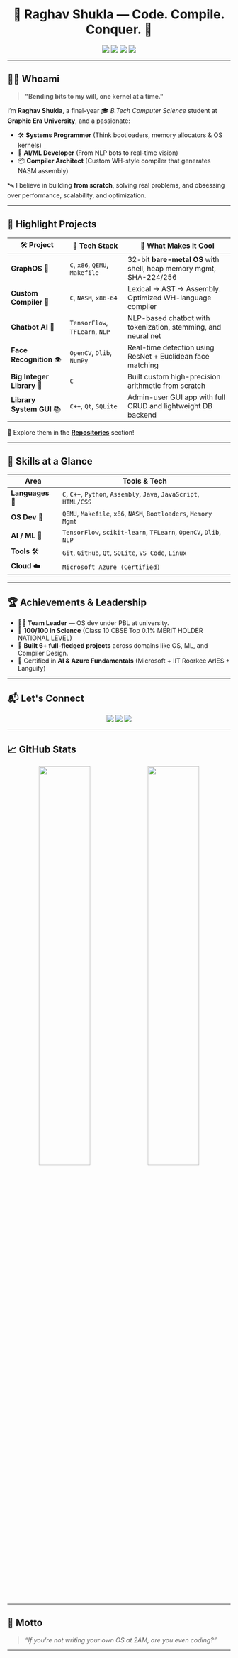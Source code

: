<h1 align="center">🚀 Raghav Shukla — Code. Compile. Conquer. 🧠</h1>

<p align="center">
  <img src="https://img.shields.io/badge/Compiler%20Whiz-%23E44D26?style=for-the-badge&logo=c&logoColor=white"/>
  <img src="https://img.shields.io/badge/OS%20Dev-%2300ADD8?style=for-the-badge&logo=linux&logoColor=white"/>
  <img src="https://img.shields.io/badge/AI%2FML%20Engineer-%23F7DF1E?style=for-the-badge&logo=python&logoColor=black"/>
  <img src="https://img.shields.io/badge/GraphOS%20Creator-%23563D7C?style=for-the-badge&logo=arch-linux&logoColor=white"/>
</p>

---

## 🧑‍💻 Whoami
> **"Bending bits to my will, one kernel at a time."**

I’m **Raghav Shukla**, a final-year 🎓 *B.Tech Computer Science* student at **Graphic Era University**, and a passionate:
- 🛠️ **Systems Programmer** (Think bootloaders, memory allocators & OS kernels)
- 🧠 **AI/ML Developer** (From NLP bots to real-time vision)
- 📦 **Compiler Architect** (Custom WH-style compiler that generates NASM assembly)

🛰️ I believe in building **from scratch**, solving real problems, and obsessing over performance, scalability, and optimization.

---

## 📌 Highlight Projects

| 🛠️ **Project** | 🧠 **Tech Stack** | 🚀 **What Makes it Cool** |
|----------------|------------------|----------------------------|
| **GraphOS** 🧬 | `C`, `x86`, `QEMU`, `Makefile` | 32-bit **bare-metal OS** with shell, heap memory mgmt, SHA-224/256 |
| **Custom Compiler** 🔧 | `C`, `NASM`, `x86-64` | Lexical → AST → Assembly. Optimized WH-language compiler |
| **Chatbot AI** 💬 | `TensorFlow`, `TFLearn`, `NLP` | NLP-based chatbot with tokenization, stemming, and neural net |
| **Face Recognition** 👁️ | `OpenCV`, `Dlib`, `NumPy` | Real-time detection using ResNet + Euclidean face matching |
| **Big Integer Library** 📐 | `C` | Built custom high-precision arithmetic from scratch |
| **Library System GUI** 📚 | `C++`, `Qt`, `SQLite` | Admin-user GUI app with full CRUD and lightweight DB backend |

🔗 Explore them in the [**Repositories**](https://github.com/raghavshuklaofficial?tab=repositories) section!

---

## 🧠 Skills at a Glance

| Area | Tools & Tech |
|------|--------------|
| **Languages** 🧾 | `C`, `C++`, `Python`, `Assembly`, `Java`, `JavaScript`, `HTML/CSS` |
| **OS Dev** 🧰 | `QEMU`, `Makefile`, `x86`, `NASM`, `Bootloaders`, `Memory Mgmt` |
| **AI / ML** 🤖 | `TensorFlow`, `scikit-learn`, `TFLearn`, `OpenCV`, `Dlib`, `NLP` |
| **Tools** 🛠️ | `Git`, `GitHub`, `Qt`, `SQLite`, `VS Code`, `Linux` |
| **Cloud** ☁️ | `Microsoft Azure (Certified)` |

---

## 🏆 Achievements & Leadership

- 👨‍💼 **Team Leader** — OS dev under PBL at university.
- 💯 **100/100 in Science** (Class 10 CBSE Top 0.1% MERIT HOLDER NATIONAL LEVEL)
- 🧠 **Built 6+ full-fledged projects** across domains like OS, ML, and Compiler Design.
- 🏅 Certified in **AI & Azure Fundamentals** (Microsoft + IIT Roorkee ArIES + Languify)

---

## 📬 Let's Connect

<p align="center">
  <a href="mailto:raghavshuklageu@gmail.com"><img src="https://img.shields.io/badge/Email-D14836?style=for-the-badge&logo=gmail&logoColor=white"/></a>
  <a href="https://www.linkedin.com/in/raghavshuklaofficial/"><img src="https://img.shields.io/badge/LinkedIn-0077B5?style=for-the-badge&logo=linkedin&logoColor=white"/></a>
  <a href="https://github.com/raghavshuklaofficial"><img src="https://img.shields.io/badge/GitHub-171515?style=for-the-badge&logo=github&logoColor=white"/></a>
</p>

---

## 📈 GitHub Stats

<p align="center">
  <img src="https://github-readme-stats.vercel.app/api?username=raghavshuklaofficial&show_icons=true&theme=tokyonight&hide_border=true" width="48%"/>
  <img src="https://github-readme-streak-stats.herokuapp.com/?user=raghavshuklaofficial&theme=tokyonight&hide_border=true" width="48%"/>
</p>

---

## 🧩 Motto

> _“If you're not writing your own OS at 2AM, are you even coding?”_

---

